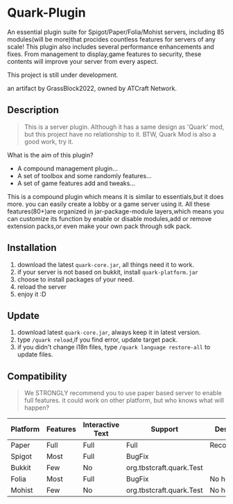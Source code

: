 # Quark-Plugin

An essential plugin suite for Spigot/Paper/Folia/Mohist servers, including 85 modules(will be more)that procides
countless features for servers of any scale!
This plugin also includes several performance enhancements and fixes.
From management to display,game features to security, these contents will improve your server from every aspect.

This project is still under development.

an artifact by GrassBlock2022, owned by ATCraft Network.

## Description

> This is a server plugin. Although it has a same design as 'Quark' mod,
> but this project have no relationship to it.
> BTW, Quark Mod is also a good work, try it.

What is the aim of this plugin?

- A compound management plugin...
- A set of toolbox and some randomly features...
- A set of game features add and tweaks...

This is a compound plugin which means it is similar to essentials,but it does more.
you can easily create a lobby or a game server using it.
All these features(80+)are organized in jar-package-module layers,which means you can customize its function by enable
or disable modules,add or remove extension packs,or even make your own pack through sdk pack.

## Installation

1. download the latest `quark-core.jar`, all things need it to work.
2. if your server is not based on bukkit, install `quark-platform.jar`
3. choose to install packages of your need.
4. reload the server
5. enjoy it :D

## Update

1. download latest `quark-core.jar`, always keep it in latest version.
2. type `/quark reload`,if you find error, update target pack.
3. if you didn't change i18n files, type `/quark language restore-all` to update files.

## Compatibility

> We STRONGLY recommend you to use paper based server to enable full features.
> it could work on other platform, but who knows what will happen?

| Platform | Features | Interactive Text | Support | Description   |
|----------|----------|------------------|---------|---------------|
| Paper    | Full     | Full             | Full    | Recommended   |
| Spigot   | Most     | Full             | BugFix  |               |
| Bukkit   | Few      | No               | org.tbstcraft.quark.Test    |               |
| Folia    | Most     | Full             | BugFix  | No hot reload |
| Mohist   | Few      | No               | org.tbstcraft.quark.Test    | No hot reload |